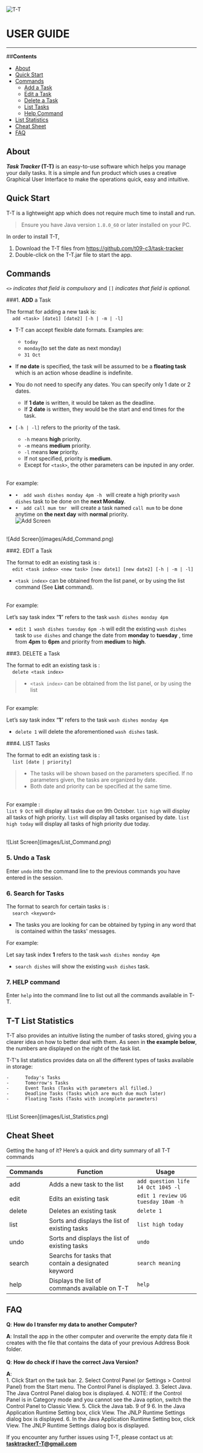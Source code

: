 <!--@@author A0139422J -->
![T-T](images/T-T.png)

# **USER GUIDE** 
---
##**Contents**
*   [About](https://github.com/CS2103AUG2016-T09-C3/main/blob/documents/docs/UserGuide.md#about)
*   [Quick Start](https://github.com/CS2103AUG2016-T09-C3/main/blob/documents/docs/UserGuide.md#quick-start)
*   [Commands](https://github.com/CS2103AUG2016-T09-C3/main/blob/documents/docs/UserGuide.md#commands)
    -   [Add a Task](https://github.com/CS2103AUG2016-T09-C3/main/blob/documents/docs/UserGuide.md#1-add-a-task)
    -   [Edit a Task](https://github.com/CS2103AUG2016-T09-C3/main/blob/documents/docs/UserGuide.md#2-edit-a-task)
    -   [Delete a Task](https://github.com/CS2103AUG2016-T09-C3/main/blob/documents/docs/UserGuide.md#3-delete-a-task)
    -   [List Tasks](https://github.com/CS2103AUG2016-T09-C3/main/blob/documents/docs/UserGuide.md#4-list-tasks)
    -   [Help Command](https://github.com/CS2103AUG2016-T09-C3/main/blob/documents/docs/UserGuide.md#5-help-command)
*   [List Statistics](#liststatistics)
*   [Cheat Sheet](https://github.com/CS2103AUG2016-T09-C3/main/blob/documents/docs/UserGuide.md#liststatistics)
*   [FAQ](https://github.com/CS2103AUG2016-T09-C3/main/blob/documents/docs/UserGuide.md#liststatistics)

## **About**

**_Task Tracker_ (T-T)** is an easy-to-use software which helps you manage your daily tasks. It is a simple and fun product which uses a creative Graphical User Interface to make the operations quick, easy and intuitive.

## **Quick Start**

T-T is a lightweight app which does not require much time to install and run. 

> Ensure you have Java version `1.8.0_60` or later installed on your PC.

In order to install T-T, 

1. Download the T-T files from https://github.com/t09-c3/task-tracker
2. Double-click on the T-T.jar file to start the app.<br>

## **Commands**

`<>` _indicates that field is compulsory_ and `[]` _indicates that field is optional._ 

###1. **ADD** a Task

The format for adding a new task is: <br>
&nbsp; &nbsp;   `add <task> [date1] [date2] [-h | -m | -l]` <br>

<!-- @@author A0144132W -->
*  T-T can accept flexible date formats. Examples are:
    *  `today`
    *  `monday`(to set the date as next monday)
    *  `31 Oct`
*   If **no date** is specified, the task will be assumed to be a **floating task** which is an action whose deadline is indefinite.
*   You do not need to specify any dates. You can specify only 1 date or 2 dates.
    *   If **1 date** is written, it would be taken as the deadline.
    -   If **2 date** is written, they would be the start and end times for the task.

*   `[-h | -l]` refers to the priority of the task. 
    *   `-h` means **high** priority. 
    *   `-m` means **medium** priority.
    *   `-l` means **low** priority.
    *   If not specified, priority is **medium**.
    *   Except for `<task>`, the other parameters can be inputed in any order.

<br>For example:<br>
*   `•  add wash dishes monday 4pm -h ` will create a high priority `wash dishes` task to be done on the **next Monday**.
*   `•  add call mum tmr ` will create a task named `call mum` to be done anytime on **the next day** with **normal** priority.<br>
![Add Screen](images/Add_Command2.png)
<br>
![Add Screen](images/Add_Command.png)

###2. EDIT a Task

The format to edit an existing task is : <br>
&nbsp; &nbsp; `edit <task index> <new task> [new date1] [new date2] [-h | -m | -l] ` <br>

  * `<task index>` can be obtained from the list panel, or by using the list command (See **List** command).

<br> For example: <br>

Let’s say task index “**1**” refers to the task `wash dishes monday 4pm`

*  `edit 1 wash dishes tuesday 6pm -h` will edit the existing `wash dishes` task to `use dishes` and change the date from **monday** to **tuesday** , time from **4pm** to **6pm** and priority from **medium** to **high**.

###3. DELETE a Task

The format to edit an existing task is : <br>
&nbsp; &nbsp; `delete <task index>` <br>

>   *  `<task index>` can be obtained from the list panel, or by using the list 


<br> For example: <br>

Let’s say task index “**1**” refers to the task `wash dishes monday 4pm`

*   `delete 1` will delete the aforementioned `wash dishes` task.

<!--@@author A0142686X -->
###4. LIST Tasks

The format to edit an existing task is : <br>
&nbsp; &nbsp; `list [date | priority]`<br>

>   *   The tasks will be shown based on the parameters specified. If no parameters given, the tasks are organized by date.
>   *   Both date and priority can be specified at the same time.

<br> For example : <br>
`list 9 Oct`  will display all tasks due on 9th October.
`list high` will display all tasks of high priority.
`list` will display all tasks organised by date.
`list high today` will display all tasks of high priority due today.

<br>
![List Screen](images/List_Command.png)

### 5. Undo a Task

Enter `undo` into the command line to the previous commands you have entered in the session.  

### 6. Search for Tasks

The format to search for certain tasks is :  
    `search <keyword>`  

*   The tasks you are looking for can be obtained by typing in any word that is contained within the tasks' messages.

For example:  

Let say task index **1** refers to the task `wash dishes monday 4pm`

*   `search dishes` will show the existing `wash dishes` task.

### 7. HELP command

Enter `help` into the command line to list out all the commands available in T-T.

## **T-T List Statistics**

T-T also provides an intuitive listing the number of tasks stored, giving you a clearer idea on how to better deal with them. As seen in **the example below**, the numbers are displayed on the right of the task list. 

T-T's list statistics provides data on all the different types of tasks available in storage:

    -      Today's Tasks 
    -      Tomorrow's Tasks
    -      Event Tasks (Tasks with parameters all filled.)
    -      Deadline Tasks (Tasks which are much due much later)
    -      Floating Tasks (Tasks with incomplete parameters)  
<br>
![List Screen](images/List_Statistics.png)
<br>

<!-- @@author A0139750B -->
## **Cheat Sheet**
Getting the hang of it? Here’s a quick and dirty summary of all T-T commands

| Commands  | Function  | Usage  |
|---|---|---|
| add  |  Adds a new task to the list | `add question life 14 Oct 1045 -l` |
| edit  | Edits an existing task  | `edit 1 review UG tuesday 10am -h`  |
| delete  | Deletes an existing task  |  `delete 1`    |
| list  | Sorts and displays the list of existing tasks  | `list high today` |
| undo  | Sorts and displays the list of existing tasks  | `undo` |
| search  | Searchs for tasks that contain a designated keyword  | `search meaning` |
|  help | Displays the list of commands available on T-T  |  `help` |

## **FAQ**

**Q**: __How do I transfer my data to another Computer?__

**A**: Install the app in the other computer and overwrite the empty data file it creates with the file that contains the data of your previous Address Book folder. <br>
<br>
**Q**: __How do check if I have the correct Java Version?__ 

**A**:  
     1. Click Start on the task bar. 
     2. Select Control Panel (or Settings > Control Panel) from the Start menu. The Control Panel is displayed. 
     3. Select Java. The Java Control Panel dialog box is displayed.
     4. NOTE: if the Control Panel is in Category mode and you cannot see the Java option, switch the Control Panel to Classic View. 
     5. Click the Java tab. 9 of 9 6. In the Java Application Runtime Setting box, click View. The JNLP Runtime Settings dialog box is displayed.
     6. In the Java Application Runtime Setting box, click View. The JNLP Runtime Settings dialog box is displayed.
<br>

If you encounter any further issues using T-T, please contact us at:
    **tasktrackerT-T@gmail.com**
